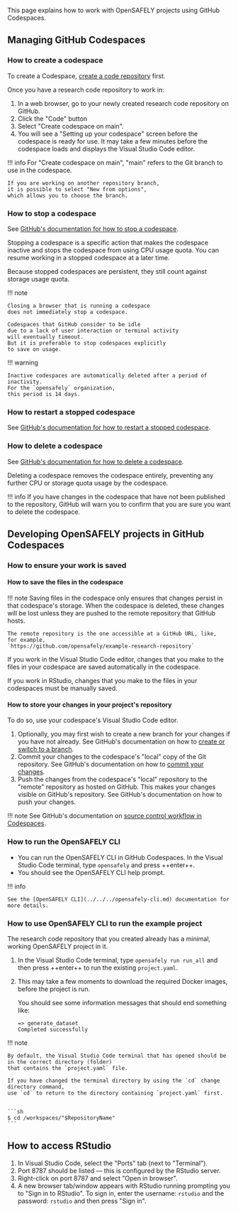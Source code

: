 This page explains how to work with OpenSAFELY projects using GitHub Codespaces.

## Managing GitHub Codespaces

### How to create a codespace

To create a Codespace,
[create a code repository](../../how-to/create-a-code-repository-for-your-project/index.md) first.

Once you have a research code repository to work in:

1. In a web browser,
   go to your newly created research code repository on GitHub.
1. Click the "Code" button
1. Select "Create codespace on main".
1. You will see a "Setting up your codespace" screen before the codespace is ready for use.
   It may take a few minutes before the codespace loads
   and displays the Visual Studio Code editor.

!!! info
    For "Create codespace on main",
    "main" refers to the Git branch to use in the codespace.

    If you are working on another repository branch,
    it is possible to select "New from options",
    which allows you to choose the branch.

### How to stop a codespace

See [GitHub's documentation for how to stop a codespace](https://docs.github.com/en/codespaces/developing-in-a-codespace/stopping-and-starting-a-codespace#stopping-a-codespace).

Stopping a codespace is a specific action
that makes the codespace inactive and stops the codespace from using CPU usage quota.
You can resume working in a stopped codespace at a later time.

Because stopped codespaces are persistent,
they still count against storage usage quota.

!!! note

    Closing a browser that is running a codespace
    does not immediately stop a codespace.

    Codespaces that GitHub consider to be idle
    due to a lack of user interaction or terminal activity
    will eventually timeout.
    But it is preferable to stop codespaces explicitly
    to save on usage.

!!! warning

    Inactive codespaces are automatically deleted after a period of inactivity.
    For the `opensafely` organization,
    this period is 14 days.

### How to restart a stopped codespace

See [GitHub's documentation for how to restart a stopped codespace](https://docs.github.com/en/codespaces/developing-in-a-codespace/stopping-and-starting-a-codespace#restarting-a-codespace).

### How to delete a codespace

See [GitHub's documentation for how to delete a codespace](https://docs.github.com/en/codespaces/developing-in-a-codespace/deleting-a-codespace).

Deleting a codespace removes the codespace entirely,
preventing any further CPU or storage quota usage by the codespace.

!!! info
    If you have changes in the codespace that have not been published to the repository,
    GitHub will warn you to confirm that you are sure you want to delete the codespace.

## Developing OpenSAFELY projects in GitHub Codespaces

### How to ensure your work is saved

#### How to save the files in the codespace

!!! note
    Saving files in the codespace only ensures that changes persist in that codespace's storage.
    When the codespace is deleted, these changes will be lost
    unless they are pushed to the remote repository that GitHub hosts.

    The remote repository is the one accessible at a GitHub URL, like,
    for example,
    `https://github.com/opensafely/example-research-repository`

If you work in the Visual Studio Code editor,
changes that you make to the files in your codespace
are saved automatically in the codespace.

If you work in RStudio,
changes that you make to the files in your codespaces
must be manually saved.

#### How to store your changes in your project's repository

To do so,
use your codespace's Visual Studio Code editor.

1. Optionally, you may first wish to create a new branch for your changes if you have not already.
   See GitHub's documentation on how to [create or switch to a branch](https://docs.github.com/en/codespaces/developing-in-a-codespace/using-source-control-in-your-codespace#creating-or-switching-branches).
1. Commit your changes to the codespace's "local" copy of the Git repository.
   See GitHub's documentation on how to [commit your changes](https://docs.github.com/en/codespaces/developing-in-a-codespace/using-source-control-in-your-codespace#committing-your-changes).
1. Push the changes from the codespace's "local" repository to the "remote" repository as hosted on GitHub.
   This makes your changes visible on GitHub's repository.
   See GitHub's documentation on how to push your changes.

!!! note
    See GitHub's documentation on [source control workflow in Codespaces](https://docs.github.com/en/codespaces/developing-in-a-codespace/using-source-control-in-your-codespace#about-source-control-in-github-codespaces).

### How to run the OpenSAFELY CLI

* You can run the OpenSAFELY CLI in GitHub Codespaces.
  In the Visual Studio Code terminal, type `opensafely` and press ++enter++.
* You should see the OpenSAFELY CLI help prompt.

!!! info

    See the [OpenSAFELY CLI](../../../opensafely-cli.md) documentation for more details.

### How to use OpenSAFELY CLI to run the example project

The research code repository that you created already has a minimal, working OpenSAFELY project in it.

1. In the Visual Studio Code terminal,
   type `opensafely run run_all` and then press ++enter++
   to run the existing `project.yaml`.
1. This may take a few moments to download the required Docker images,
   before the project is run.

   You should see some information messages that should end something like:

   ```
   => generate_dataset
   Completed successfully
   ```

!!! note

    By default, the Visual Studio Code terminal that has opened should be in the correct directory (folder)
    that contains the `project.yaml` file.

    If you have changed the terminal directory by using the `cd` change directory command,
    use `cd` to return to the directory containing `project.yaml` first.


    ```sh
    $ cd /workspaces/"$RepositoryName"
    ```

## How to access RStudio

1. In Visual Studio Code,
   select the "Ports" tab
   (next to "Terminal").
1. Port 8787 should be listed —
   this is configured by the RStudio server.
1. Right-click on port 8787 and select "Open in browser".
1. A new browser tab/window appears with RStudio running
   prompting you to "Sign in to RStudio".
   To sign in,
   enter the username: `rstudio`
   and the password: `rstudio`
   and then press "Sign in".
